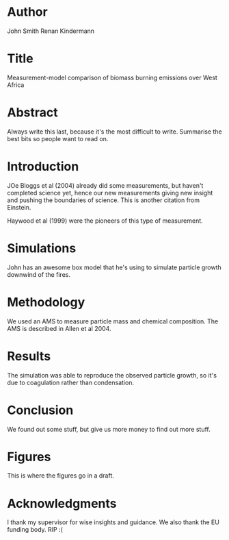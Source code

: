 # Author
John Smith
Renan Kindermann

# Title
Measurement-model comparison of biomass burning emissions over West Africa

# Abstract
Always write this last, because it's the most difficult to write. Summarise the best bits so people want to read on.

# Introduction
JOe Bloggs et al (2004) already did some measurements, but haven't completed science yet, hence our new measurements giving new insight and pushing the boundaries of science. This is another citation from Einstein.

Haywood et al (1999) were the pioneers of this type of measurement.

# Simulations
John has an awesome box model that he's using to simulate particle growth downwind of the fires.

# Methodology
We used an AMS to measure particle mass and chemical composition.
The AMS is described in Allen et al 2004.

# Results
The simulation was able to reproduce the observed particle growth, so it's due to coagulation rather than condensation.

# Conclusion
We found out some stuff, but give us more money to find out more stuff.

# Figures
This is where the figures go in a draft.

# Acknowledgments 
I thank my supervisor for wise insights and guidance.
We also thank the EU funding body. RIP :(
